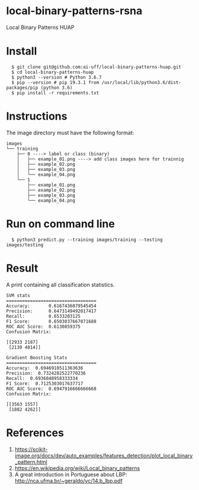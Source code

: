 # local-binary-patterns-rsna
Local Binary Patterns HUAP

# Install

```
  $ git clone git@github.com:ai-uff/local-binary-patterns-huap.git
  $ cd local-binary-patterns-huap
  $ python3 --version # Python 3.6.7
  $ pip --version # pip 19.3.1 from /usr/local/lib/python3.6/dist-packages/pip (python 3.6)
  $ pip install -r requirements.txt
```
# Instructions

The image directory must have the following format:

```
images
└── training
    ├── 0 ----> label or class (binary)
    │   ├── example_01.png ----> add class images here for trainnig
    │   ├── example_02.png
    │   ├── example_03.png
    │   └── example_04.png
    └── 1
        ├── example_01.png
        ├── example_02.png
        ├── example_03.png
        └── example_04.png
```

# Run on command line

```
  $ python3 predict.py --training images/training --testing images/testing
```

# Result

A print containing all classification statistics.

```
SVM stats
==================================
Accuracy:       0.6167436079545454
Precision:      0.6473149492017417
Recall:         0.6533203125
F1 Score:       0.6503037667071688
ROC AUC Score:  0.6130859375
Confusion Matrix:

[[2933 2187]
 [2130 4014]]

Gradient Boosting Stats
==================================
Accuracy:  0.6946910511363636
Precision:  0.7324282522770236
Recall:  0.6936848958333334
F1 Score:  0.7125303017637717
ROC AUC Score:  0.6947916666666668
Confusion Matrix:

[[3563 1557]
 [1882 4262]]
```

# References

1. https://scikit-image.org/docs/dev/auto_examples/features_detection/plot_local_binary_pattern.html
2. https://en.wikipedia.org/wiki/Local_binary_patterns
3. A great introduction in Portuguese about LBP: http://nca.ufma.br/~geraldo/vc/14.b_lbp.pdf
